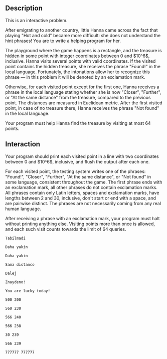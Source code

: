 ## Description

<div><p>This is an interactive problem.</p><p>After emigrating to another country, little Hanna came across the fact that playing "Hot and cold" became more difficult: she does not understand the hint phrases! You are to write a helping program for her.</p><p>The playground where the game happens is a rectangle, and the treasure is hidden in some point with integer coordinates between 0&nbsp;and&nbsp;$10^6$, inclusive. Hanna visits several points with valid coordinates. If&nbsp;the visited point contains the hidden treasure, she receives the phrase "Found!" in the local language. Fortunately, the intonations allow her to recognize this phrase&nbsp;— in this problem it will be denoted by an exclamation mark.</p><p>Otherwise, for each visited point except for the first one, Hanna receives a phrase in the local language stating whether she is now "Closer", "Further", or "At the same distance" from the treasure, compared to the previous point. The distances are measured in Euclidean metric. After the first visited point, in case of no treasure there, Hanna receives the phrase "Not found" in the local language.</p><p>Your program must help Hanna find the treasure by visiting <span class="tex-font-style-bf">at most 64 points</span>.</p></div><div><h2>Interaction</h2><p>Your program should print each visited point in a line with two coordinates between 0&nbsp;and&nbsp;$10^6$, inclusive, and flush the output after each one.</p><p>For each visited point, the testing system writes one of the phrases: "Found!", "Closer", "Further", "At the same distance", or "Not found" in some language, consistent throughout the game. The first phrase ends with an exclamation mark, all other phrases do not contain exclamation marks. All phrases contain only Latin letters, spaces and exclamation marks, have lengths between 2 and 30, inclusive, don't start or end with a space, and are pairwise distinct. The phrases are not necessarily coming from any real human language. </p><p>After receiving a phrase with an exclamation mark, your program must halt without printing anything else. Visiting points more than once is allowed, and each such visit counts towards the limit of 64 queries.</p></div>





```input1
Tabilmadi

Daha yakin

Daha yakin

Sama distanco

Dalej

Znaydeno!
```




```input2
You are lucky today!
```




```output1
500 200

560 230

566 240

566 238

30 239

566 239
```




```output2
777777 777777
```


